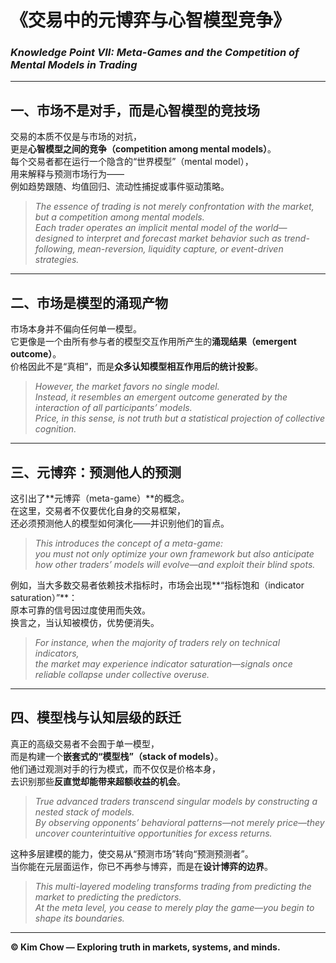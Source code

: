 # 《交易中的元博弈与心智模型竞争》  
### *Knowledge Point VII: Meta-Games and the Competition of Mental Models in Trading*

---

## 一、市场不是对手，而是心智模型的竞技场  
交易的本质不仅是与市场的对抗，  
更是**心智模型之间的竞争（competition among mental models）**。  
每个交易者都在运行一个隐含的“世界模型”（mental model），  
用来解释与预测市场行为——  
例如趋势跟随、均值回归、流动性捕捉或事件驱动策略。  

> *The essence of trading is not merely confrontation with the market,*  
> *but a competition among mental models.*  
> *Each trader operates an implicit mental model of the world—*  
> *designed to interpret and forecast market behavior such as trend-following, mean-reversion, liquidity capture, or event-driven strategies.*

---

## 二、市场是模型的涌现产物  
市场本身并不偏向任何单一模型。  
它更像是一个由所有参与者的模型交互作用所产生的**涌现结果（emergent outcome）**。  
价格因此不是“真相”，而是**众多认知模型相互作用后的统计投影**。  

> *However, the market favors no single model.*  
> *Instead, it resembles an emergent outcome generated by the interaction of all participants’ models.*  
> *Price, in this sense, is not truth but a statistical projection of collective cognition.*

---

## 三、元博弈：预测他人的预测  
这引出了**元博弈（meta-game）**的概念。  
在这里，交易者不仅要优化自身的交易框架，  
还必须预测他人的模型如何演化——并识别他们的盲点。  

> *This introduces the concept of a meta-game:*  
> *you must not only optimize your own framework but also anticipate how other traders’ models will evolve—and exploit their blind spots.*

例如，当大多数交易者依赖技术指标时，市场会出现**“指标饱和（indicator saturation）”**：  
原本可靠的信号因过度使用而失效。  
换言之，当认知被模仿，优势便消失。  

> *For instance, when the majority of traders rely on technical indicators,*  
> *the market may experience indicator saturation—signals once reliable collapse under collective overuse.*

---

## 四、模型栈与认知层级的跃迁  
真正的高级交易者不会囿于单一模型，  
而是构建一个**嵌套式的“模型栈”（stack of models）**。  
他们通过观测对手的行为模式，而不仅仅是价格本身，  
去识别那些**反直觉却能带来超额收益的机会**。  

> *True advanced traders transcend singular models by constructing a nested stack of models.*  
> *By observing opponents’ behavioral patterns—not merely price—they uncover counterintuitive opportunities for excess returns.*

这种多层建模的能力，使交易从“预测市场”转向“预测预测者”。  
当你能在元层面运作，你已不再参与博弈，而是在**设计博弈的边界**。  

> *This multi-layered modeling transforms trading from predicting the market to predicting the predictors.*  
> *At the meta level, you cease to merely play the game—you begin to shape its boundaries.*

---

**© Kim Chow — Exploring truth in markets, systems, and minds.**

